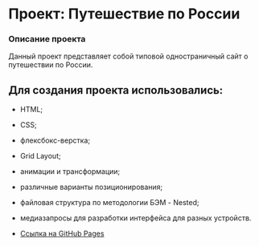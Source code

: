 # Проект: Путешествие по России

### Описание проекта
Данный проект представляет собой типовой одностраничный сайт о путешествии по России.

## Для создания проекта использовались:
* HTML;
* CSS;
* флексбокс-верстка;
* Grid Layout;
* анимации и трансформации;
* различные варианты позиционирования;
* файловая структура по методологии БЭМ - Nested;
* медиазапросы для разработки интерфейса для разных устройств.

* [Ссылка на GitHub Pages](https://shtyrkhatskaya.github.io/russian-travel/)
